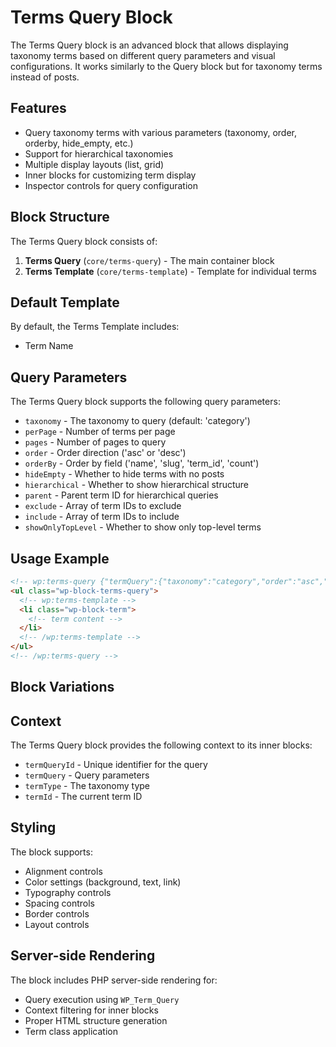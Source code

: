 # Terms Query Block

The Terms Query block is an advanced block that allows displaying taxonomy terms based on different query parameters and visual configurations. It works similarly to the Query block but for taxonomy terms instead of posts.

## Features

- Query taxonomy terms with various parameters (taxonomy, order, orderby, hide_empty, etc.)
- Support for hierarchical taxonomies
- Multiple display layouts (list, grid)
- Inner blocks for customizing term display
- Inspector controls for query configuration

## Block Structure

The Terms Query block consists of:

1. **Terms Query** (`core/terms-query`) - The main container block
2. **Terms Template** (`core/terms-template`) - Template for individual terms

## Default Template

By default, the Terms Template includes:
- Term Name

## Query Parameters

The Terms Query block supports the following query parameters:

- `taxonomy` - The taxonomy to query (default: 'category')
- `perPage` - Number of terms per page
- `pages` - Number of pages to query
- `order` - Order direction ('asc' or 'desc')
- `orderBy` - Order by field ('name', 'slug', 'term_id', 'count')
- `hideEmpty` - Whether to hide terms with no posts
- `hierarchical` - Whether to show hierarchical structure
- `parent` - Parent term ID for hierarchical queries
- `exclude` - Array of term IDs to exclude
- `include` - Array of term IDs to include
- `showOnlyTopLevel` - Whether to show only top-level terms

## Usage Example

```html
<!-- wp:terms-query {"termQuery":{"taxonomy":"category","order":"asc","orderBy":"name"}} -->
<ul class="wp-block-terms-query">
  <!-- wp:terms-template -->
  <li class="wp-block-term">
    <!-- term content -->
  </li>
  <!-- /wp:terms-template -->
</ul>
<!-- /wp:terms-query -->
```

## Block Variations



## Context

The Terms Query block provides the following context to its inner blocks:

- `termQueryId` - Unique identifier for the query
- `termQuery` - Query parameters
- `termType` - The taxonomy type
- `termId` - The current term ID

## Styling

The block supports:
- Alignment controls
- Color settings (background, text, link)
- Typography controls
- Spacing controls
- Border controls
- Layout controls

## Server-side Rendering

The block includes PHP server-side rendering for:
- Query execution using `WP_Term_Query`
- Context filtering for inner blocks
- Proper HTML structure generation
- Term class application
